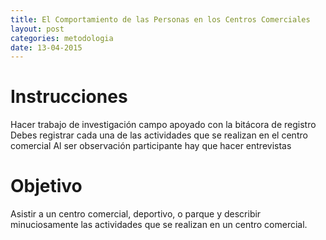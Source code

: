 ```yaml
---
title: El Comportamiento de las Personas en los Centros Comerciales 
layout: post
categories: metodologia
date: 13-04-2015
---
```


# Instrucciones

Hacer trabajo de investigación campo apoyado con la bitácora de registro
Debes registrar cada una de las actividades que se realizan en el centro comercial
Al ser observación participante hay que hacer entrevistas 

# Objetivo

Asistir a un centro comercial, deportivo, o parque y describir minuciosamente las actividades que se realizan en un centro comercial.
